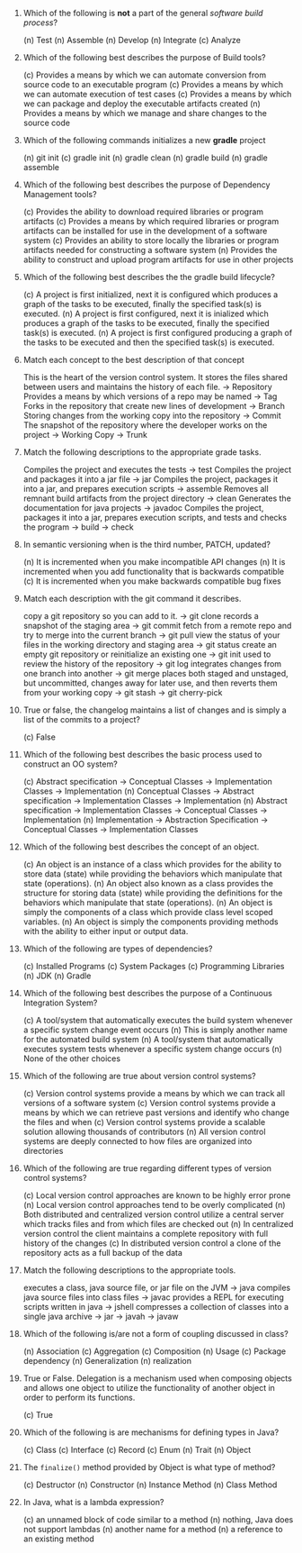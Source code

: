 1. Which of the following is **not** a part of the general *software build process*?

   (n) Test
   (n) Assemble
   (n) Develop
   (n) Integrate
   (c) Analyze

2. Which of the following best describes the purpose of Build tools?

   (c) Provides a means by which we can automate conversion from source code to an executable program
   (c) Provides a means by which we can automate execution of test cases
   (c) Provides a means by which we can package and deploy the executable artifacts created
   (n) Provides a means by which we manage and share changes to the source code

3. Which of the following commands initializes a new **gradle** project

   (n) git init
   (c) gradle init
   (n) gradle clean
   (n) gradle build
   (n) gradle assemble

4. Which of the following best describes the purpose of Dependency Management tools?

   (c) Provides the ability to download required libraries or program artifacts
   (c) Provides a means by which required libraries or program artifacts can be installed for use in the development of a software system
   (c) Provides an ability to store locally the libraries or program artifacts needed for constructing a software system
   (n) Provides the ability to construct and upload program artifacts for use in other projects

5. Which of the following best describes the the gradle build lifecycle?

   (c) A project is first initialized, next it is configured which produces a graph of the tasks to be executed, finally the specified task(s) is executed.
   (n) A project is first configured, next it is inialized which produces a graph of the tasks to be executed, finally the specified task(s) is executed.
   (n) A project is first configured producing a graph of the tasks to be executed and then the specified task(s) is executed.

6. Match each concept to the best description of that concept

   This is the heart of the version control system. It stores the files shared between users and maintains the history of each file. -> Repository
   Provides a means by which versions of a repo may be named -> Tag
   Forks in the repository that create new lines of development -> Branch
   Storing changes from the working copy into the repository -> Commit
   The snapshot of the repository where the developer works on the project -> Working Copy
   -> Trunk

7. Match the following descriptions to the appropriate grade tasks.

   Compiles the project and executes the tests -> test
   Compiles the project and packages it into a jar file -> jar
   Compiles the project, packages it into a jar, and prepares execution scripts -> assemble
   Removes all remnant build artifacts from the project directory -> clean
   Generates the documentation for java projects -> javadoc
   Compiles the project, packages it into a jar, prepares execution scripts, and tests and checks the program -> build
   -> check

8. In semantic versioning when is the third number, PATCH, updated?

   (n) It is incremented when you make incompatible API changes
   (n) It is incremented when you add functionality that is backwards compatible
   (c) It is incremented when you make backwards compatible bug fixes

9. Match each description with the git command it describes.

   copy a git repository so you can add to it. -> git clone
   records a snapshot of the staging area -> git commit
   fetch from a remote repo and try to merge into the current branch -> git pull
   view the status of your files in the working directory and staging area -> git status
   create an empty git repository or reinitialize an existing one -> git init
   used to review the history of the repository -> git log
   integrates changes from one branch into another -> git merge
   places both staged and unstaged, but uncommitted, changes away for later use, and then reverts them from your working copy -> git stash
   -> git cherry-pick

10. True or false, the changelog maintains a list of changes and is simply a list of the commits to a project?

    (c) False

11. Which of the following best describes the basic process used to construct an OO system?

    (c) Abstract specification -> Conceptual Classes -> Implementation Classes -> Implementation
    (n) Conceptual Classes -> Abstract specification -> Implementation Classes -> Implementation
    (n) Abstract specification -> Implementation Classes -> Conceptual Classes -> Implementation
    (n) Implementation -> Abstraction Specification -> Conceptual Classes -> Implementation Classes

12. Which of the following best describes the concept of an object.

    (c) An object is an instance of a class which provides for the ability to store data (state) while providing the behaviors which manipulate that state (operations).
    (n) An object also known as a class provides the structure for storing data (state) while providing the definitions for the behaviors which manipulate that state (operations).
    (n) An object is simply the components of a class which provide class level scoped variables.
    (n) An object is simply the components providing methods with the ability to either input or output data.

13. Which of the following are types of dependencies?

    (c) Installed Programs
    (c) System Packages
    (c) Programming Libraries
    (n) JDK
    (n) Gradle

14. Which of the following best describes the purpose of a Continuous Integration System?

    (c) A tool/system that automatically executes the build system whenever a specific system change event occurs
    (n) This is simply another name for the automated build system
    (n) A tool/system that automatically executes system tests whenever a specific system change occurs
    (n) None of the other choices

15. Which of the following are true about version control systems?

    (c) Version control systems provide a means by which we can track all versions of a software system
    (c) Version control systems provide a means by which we can retrieve past versions and identify who change the files and when
    (c) Version control systems provide a scalable solution allowing thousands of contributors
    (n) All version control systems are deeply connected to how files are organized into directories

16. Which of the following are true regarding different types of version control systems?

    (c) Local version control approaches are known to be highly error prone
    (n) Local version control approaches tend to be overly complicated
    (n) Both distributed and centralized version control utilize a central server which tracks files and from which files are checked out
    (n) In centralized version control the client maintains a complete repository with full history of the changes
    (c) In distributed version control a clone of the repository acts as a full backup of the data

17. Match the following descriptions to the appropriate tools.

    executes a class, java source file, or jar file on the JVM -> java
    compiles java source files into class files -> javac
    provides a REPL for executing scripts written in java -> jshell
    compresses a collection of classes into a single java archive -> jar
    -> javah
    -> javaw

18. Which of the following is/are not a form of coupling discussed in class?

    (n) Association
    (c) Aggregation
    (c) Composition
    (n) Usage
    (c) Package dependency
    (n) Generalization
    (n) realization

19. True or False. Delegation is a mechanism used when composing objects and allows one object to utilize the functionality of another object in order to perform its functions.

    (c) True

20. Which of the following is are mechanisms for defining types in Java?

    (c) Class
    (c) Interface
    (c) Record
    (c) Enum
    (n) Trait
    (n) Object

21. The `finalize()` method provided by Object is what type of method?

    (c) Destructor
    (n) Constructor
    (n) Instance Method
    (n) Class Method

22. In Java, what is a lambda expression?

    (c) an unnamed block of code similar to a method
    (n) nothing, Java does not support lambdas
    (n) another name for a method
    (n) a reference to an existing method
